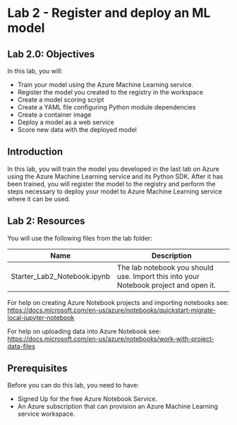 # Lab 2 - Register and deploy an ML model

## Lab 2.0: Objectives

In this lab, you will:

- Train your model using the Azure Machine Learning service.
- Register the model you created to the registry in the workspace
- Create a model scoring script
- Create a YAML file configuring Python module dependencies
- Create a container image
- Deploy a model as a web service
- Score new data with the deployed model


## Introduction

In this lab, you will train the model you developed in the last lab on Azure using the Azure Machine Learning service and its Python SDK. After it has been trained, you will register the model to the registry and perform the steps necessary to deploy your model to Azure Machine Learning service where it can be used. 

## Lab 2: Resources

You will use the following files from the lab folder:

Name                            | Description
----                            | -----------
Starter_Lab2_Notebook.ipynb     | The lab notebook you should use.  Import this into your Notebook project and open it. 


For help on creating Azure Notebook projects and importing notebooks see: https://docs.microsoft.com/en-us/azure/notebooks/quickstart-migrate-local-jupyter-notebook

For help on uploading data into Azure Notebook see: https://docs.microsoft.com/en-us/azure/notebooks/work-with-project-data-files



## Prerequisites

Before you can do this lab, you need to have:
- Signed Up for the free Azure Notebook Service.  
- An Azure subscription that can provision an Azure Machine Learning service workspace.
